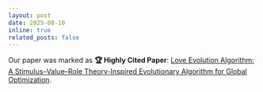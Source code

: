 ```yaml
---
layout: post
date: 2025-08-10
inline: true
related_posts: false
---
```


Our paper was marked as **🏆 Highly Cited Paper**: [Love Evolution Algorithm: A Stimulus–Value–Role Theory-Inspired Evolutionary Algorithm for Global Optimization](/assets/img/LEA-HCP.png).
